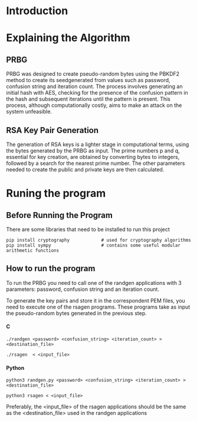 # Introduction

# Explaining the Algorithm

## PRBG
PRBG was designed to create pseudo-random bytes using the PBKDF2 method to create its seedgenerated from values such as password, confusion string and iteration count. The process involves generating an initial hash with AES, checking for the presence of the confusion pattern in the hash and subsequent iterations until the pattern is present. This process, although computationally costly, aims to make an attack on the system unfeasible.

## RSA Key Pair Generation
The generation of RSA keys is a lighter stage in computational terms, using the bytes generated by the PRBG as input. The prime numbers p and q, essential for key creation, are obtained by converting bytes to integers, followed by a search for the nearest prime number. The other parameters needed to create the public and private keys are then calculated.

# Runing the program

## Before Running the Program
There are some libraries that need to be installed to run this project
```
pip install cryptography            # used for cryptography algorithms
pip install sympy                   # contains some useful modular arithmetic functions
```

## How to run the program
To run the PRBG you need to call one of the randgen applications with 3 parameters: password, confusion string and an iteration count.

To generate the key pairs and store it in the correspondent PEM files, you need to execute one of the rsagen programs. These programs take as input the pseudo-random bytes generated in the previous step.

#### C

```
./randgen <password> <confusion_string> <iteration_count> > <destination_file>
```

```
./rsagen  < <input_file>
```

#### Python

```
python3 randgen.py <password> <confusion_string> <iteration_count> > <destination_file>
```

```
python3 rsagen < <input_file>
```

Preferably, the <input_file> of the rsagen applications should be the same as the <destination_file> used in the randgen applications

